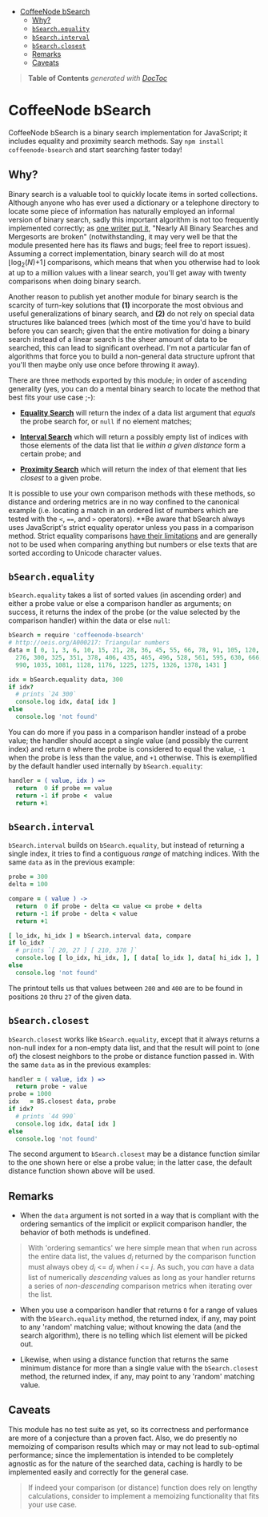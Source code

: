 

- [CoffeeNode bSearch](#coffeenode-bsearch)
	- [Why?](#why)
	- [`bSearch.equality`](#bsearchequality)
	- [`bSearch.interval`](#bsearchinterval)
	- [`bSearch.closest`](#bsearchclosest)
	- [Remarks](#remarks)
	- [Caveats](#caveats)

> **Table of Contents**  *generated with [DocToc](http://doctoc.herokuapp.com/)*


# CoffeeNode bSearch

CoffeeNode bSearch is a binary search implementation for JavaScript; it includes equality and proximity
search methods. Say `npm install coffeenode-bsearch` and start searching faster today!

## Why?

Binary search is a valuable tool to quickly locate items in sorted collections. Although anyone who has
ever used a dictionary or a telephone directory to locate some piece of information has naturally employed
an informal version of binary search, sadly this important algorithm is not too frequently implemented correctly;
as [one writer put it](http://googleresearch.blogspot.de/2006/06/extra-extra-read-all-about-it-nearly.html),
"Nearly All Binary Searches and Mergesorts are broken" (notwithstanding, it may very well be that the
module presented here has its flaws and bugs; feel free to report issues). Assuming a correct
implementation, binary search will do at most ⌊log<sub>2</sub>(*N*)+1⌋ comparisons, which means that when
you otherwise had to look at up to a million values with a linear search, you'll get away with twenty
comparisons when doing binary search.

Another reason to publish yet another module for binary search is the scarcity of turn-key solutions that
**(1)** incorporate the most obvious and useful generalizations of binary search, and **(2)** do not rely
on special data structures like balanced trees (which most of the time you'd have to build before you can
search; given that the entire motivation for doing a binary search instead of a linear search is the sheer
amount of data to be searched, this can lead to significant overhead. I'm not a particular fan of algorithms
that force you to build a non-general data structure upfront that you'll then maybe only use once before
throwing it away).

There are three methods exported by this module; in order of ascending generality (yes, you can do a
mental binary search to locate the method that best fits your use case ;-):

* [**Equality Search**](#bsearchequality) will return the index of a data list argument that *equals* the
probe search for, or `null` if no element matches;

* [**Interval Search**](#bsearchinterval) which will return a possibly empty list of indices with those
elements of the data list that lie *within a given distance* form a certain probe; and

* [**Proximity Search**](#bsearchclosest) which will return the index of that element that lies *closest*
to a given probe.

It is possible to use your own comparison methods with these methods, so distance and ordering metrics
are in no way confined to the canonical example (i.e. locating a match in an ordered list of numbers which
are tested with the `<`, `==`, and `>` operators). **Be aware that bSearch always uses JavaScript's strict
equality operator unless you pass in a comparison method. Strict equality comparisons
[have their limitations](http://bonsaiden.github.io/JavaScript-Garden/#types.equality) and are generally
not to be used when comparing anything but numbers or else texts that are sorted according to Unicode
character values.

## `bSearch.equality`

`bSearch.equality` takes a list of sorted values (in ascending order) and either a probe value or else a
comparison handler as arguments; on success, it returns the index of the probe (or the value selected by the
comparison handler) within the data or else `null`:

````coffeescript
bSearch = require 'coffeenode-bsearch'
# http://oeis.org/A000217: Triangular numbers
data = [ 0, 1, 3, 6, 10, 15, 21, 28, 36, 45, 55, 66, 78, 91, 105, 120, 136, 153, 171, 190, 210, 231, 253,
  276, 300, 325, 351, 378, 406, 435, 465, 496, 528, 561, 595, 630, 666, 703, 741, 780, 820, 861, 903, 946,
  990, 1035, 1081, 1128, 1176, 1225, 1275, 1326, 1378, 1431 ]

idx = bSearch.equality data, 300
if idx?
  # prints `24 300`
  console.log idx, data[ idx ]
else
  console.log 'not found'
````

You can do more if you pass in a comparison handler instead of a probe value; the handler should accept
a single value (and possibly the current index) and return `0` where the probe is considered to equal the
value, `-1` when the probe is less than the value, and `+1` otherwise. This is exemplified by the default
handler used internally by `bSearch.equality`:

````coffeescript
handler = ( value, idx ) =>
  return  0 if probe == value
  return -1 if probe <  value
  return +1
````

## `bSearch.interval`

`bSearch.interval` builds on `bSearch.equality`, but instead of returning a single index, it tries to find
a contiguous *range* of matching indices. With the same `data` as in the previous example:

````coffeescript
probe = 300
delta = 100

compare = ( value ) ->
  return  0 if probe - delta <= value <= probe + delta
  return -1 if probe - delta < value
  return +1

[ lo_idx, hi_idx ] = bSearch.interval data, compare
if lo_idx?
  # prints `[ 20, 27 ] [ 210, 378 ]`
  console.log [ lo_idx, hi_idx, ], [ data[ lo_idx ], data[ hi_idx ], ]
else
  console.log 'not found'
````

The printout tells us that values between `200` and `400` are to be found in positions `20` thru `27` of the
given data.

## `bSearch.closest`

`bSearch.closest` works like `bSearch.equality`, except that it always returns a non-null index for a
non-empty data list, and that the result will point to (one of) the closest neighbors to the probe or
distance function passed in. With the same `data` as in the previous examples:

````coffeescript
handler = ( value, idx ) =>
  return probe - value
probe = 1000
idx   = BS.closest data, probe
if idx?
  # prints `44 990`
  console.log idx, data[ idx ]
else
  console.log 'not found'
````

The second argument to `bSearch.closest` may be a distance function similar to the one shown here or else
a probe value; in the latter case, the default distance function shown above will be used.

## Remarks

* When the `data` argument is not sorted in a way that is compliant with the ordering semantics of the
implicit or explicit comparison handler, the behavior of both methods is undefined.

> With 'ordering semantics' we here simple mean that when run across the entire data list, the values
> *d*<sub>*i*</sub> returned by the comparison function must always obey
> *d*<sub>*i*</sub> <= *d*<sub>*j*</sub> when *i* <= *j*.
> As such, you *can* have a data list of numerically *descending* values
> as long as your handler returns a series of *non-descending* comparison metrics when iterating over the list.

* When you use a comparison handler that returns `0` for a range of values with the `bSearch.equality`
method, the returned index, if any, may point to any 'random' matching value; without  knowing the data (and
the search algorithm), there is no telling which list element will be picked out.

* Likewise, when using a distance function that returns the same minimum distance for more than a single
value with the `bSearch.closest` method, the returned index, if any, may point to any 'random' matching
value.

## Caveats

This module has no test suite as yet, so its correctness and performance are more of a conjecture than a
proven fact. Also, we do presently no memoizing of comparison results which may or may not lead to
sub-optimal performance; since the implementation is intended to be completely agnostic as for the nature
of the searched data, caching is hardly to be implemented easily and correctly for the general case.

> If indeed your comparison (or distance) function does rely on lengthy calculations, consider to implement
> a memoizing functionality that fits your use case.






